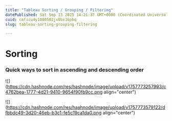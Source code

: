 ```yaml
---
title: "Tableau Sorting / Grouping / Filtering"
datePublished: Sat Sep 13 2025 14:21:37 GMT+0000 (Coordinated Universal Time)
cuid: cmficu4y1000502jx0bx16pbq
slug: tableau-sorting-grouping-filtering

---
```


# Sorting

### Quick ways to sort in ascending and descending order

![](https://cdn.hashnode.com/res/hashnode/image/upload/v1757773257993/c4762bea-1777-4d21-9410-9654f90fb9cc.png align="center")

![](https://cdn.hashnode.com/res/hashnode/image/upload/v1757773579122/dfbbdc49-3d20-46eb-b3c1-fe5c19ca1da0.png align="center")